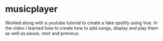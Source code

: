 # musicplayer



Worked along with a youtube tutorial to create a fake spotify using Vue. In the video I learned how to create how to add songs, display and play them as well as pause, next and previous.  
